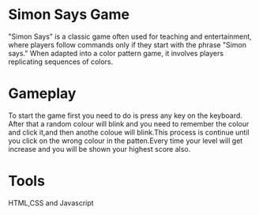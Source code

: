 # Simon Says Game
"Simon Says" is a classic game often used for teaching and entertainment, where players follow commands only if they start with the phrase "Simon says." When adapted into a color pattern game, it involves players replicating sequences of colors.
# Gameplay
To start the game first you need to do is press any key on the keyboard. After that a random colour will blink and you need to remember the colour and click it,and then anothe coloue will blink.This process is continue until
you click on the wrong colour in the patten.Every time your level will get increase and you will be shown your highest score also.
# Tools
HTML,CSS and Javascript

